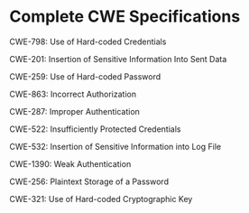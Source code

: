 

# Complete CWE Specifications

CWE-798: Use of Hard-coded Credentials

CWE-201: Insertion of Sensitive Information Into Sent Data

CWE-259: Use of Hard-coded Password

CWE-863: Incorrect Authorization

CWE-287: Improper Authentication

CWE-522: Insufficiently Protected Credentials

CWE-532: Insertion of Sensitive Information into Log File

CWE-1390: Weak Authentication

CWE-256: Plaintext Storage of a Password

CWE-321: Use of Hard-coded Cryptographic Key